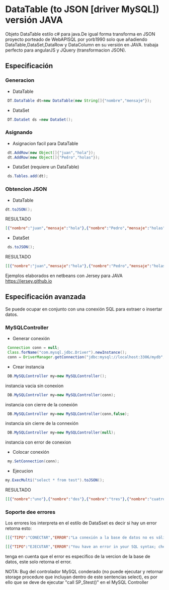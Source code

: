 # DataTable (to JSON [driver MySQL]) versión JAVA
Objeto DataTable estilo c# para java.De igual forma transforma en JSON
proyecto porteado de WebAPISQL por yorb1990 solo que añadiendo DataTable,DataSet,DataRow y DataColumn
en su versión en JAVA.
trabaja perfecto para angularJS y JQuery (transformacion JSON).

## Especificación
### Generacion
* DataTable
```java
 DT.DataTable dt=new DataTable(new String[]{"nombre","mensaje"});
```
* DataSet
```java
 DT.DataSet ds =new DataSet();
```
### Asignando
* Asignacion facil para DataTable
```java
 dt.AddRow(new Object[]{"juan","hola"});
 dt.AddRow(new Object[]{"Pedro","holas"});
```
* DataSet (requiere un DataTable)
```java
 ds.Tables.add(dt);
```
### Obtencion JSON
* DataTable
```java
dt.toJSON();
```
RESULTADO
```json
[{"nombre":"juan","mensaje":"hola"},{"nombre":"Pedro","mensaje":"holas"} ]
```
* DataSet
```java
 ds.toJSON();
```
RESULTADO
```json
[[{"nombre":"juan","mensaje":"hola"},{"nombre":"Pedro","mensaje":"holas"} ]]
```
Ejemplos elaborados en netbeans con Jersey para JAVA https://jersey.github.io

## Especificación avanzada
Se puede ocupar en conjunto con una conexión SQL para extraer o insertar datos.
### MySQLController
* Generar conexión
```java
 Connection conn = null;
 Class.forName("com.mysql.jdbc.Driver").newInstance();
 conn = DriverManager.getConnection("jdbc:mysql://localhost:3306/mydb","root","");
```
* Crear instancia
```java
 DB.MySQLController my=new MySQLController();
```
  instancia vacia sin conexion

```java
 DB.MySQLController my=new MySQLController(conn);
```
  instancia con cierre de la conexión
  
```java
 DB.MySQLController my=new MySQLController(conn,false);
```
  instancia sin cierre de la connexión

```java
 DB.MySQLController my=new MySQLController(null);
```
  instancia con error de conexion
* Colocar conexión
```java
 my.SetConnection(conn);
```
* Ejecucion
```java
my.ExecMulti("select * from test").toJSON();
```
RESULTADO
```json
[[{"nombre":"uno"},{"nombre":"dos"},{"nombre":"tres"},{"nombre":"cuatro"},{"nombre":"cinco"} ]]
```
### Soporte dee errores
Los errores los interpreta en el estilo de DataSset es decir si hay un error retorna esto:
```json
[[{"TIPO":"CONECTAR","ERROR":"La conexión a la base de datos no es válida.","INNER":"NO CONECTADA"} ]]
```
```json
[[{"TIPO":"EJECUTAR","ERROR":"You have an error in your SQL syntax; check the manual that corresponds to your MySQL server version for the right syntax to use near \u0027ERROR\u0027 at line 1","INNER":"[Ljava.lang.StackTraceElement;@6bd56abb"} ]]
```
tenga en cuenta que el error es especifico de la vercion de la base de datos, este solo retorna el error.

NOTA: Bug del controlador MySQL conderado (no puede ejecutar y retornar storage procedure que incluyan dentro de este sentencias select), es por ello que se deve de ejecutar "call SP_Stest()" en el MySQL Controller
